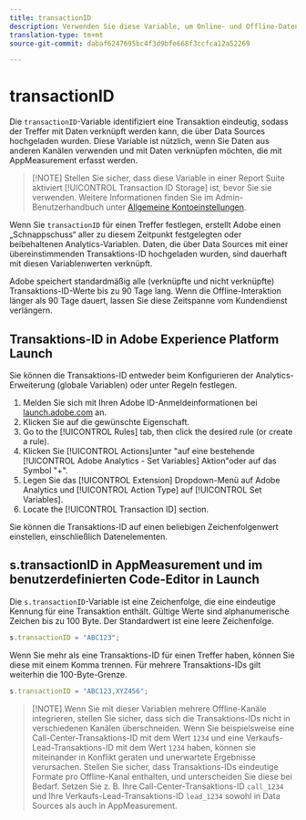 ```yaml
---
title: transactionID
description: Verwenden Sie diese Variable, um Online- und Offline-Daten miteinander zu verknüpfen.
translation-type: tm+mt
source-git-commit: dabaf6247695bc4f3d9bfe668f3ccfca12a52269

---
```



# transactionID

Die `transactionID`-Variable identifiziert eine Transaktion eindeutig, sodass der Treffer mit Daten verknüpft werden kann, die über Data Sources hochgeladen wurden. Diese Variable ist nützlich, wenn Sie Daten aus anderen Kanälen verwenden und mit Daten verknüpfen möchten, die mit AppMeasurement erfasst werden.

>[!NOTE] Stellen Sie sicher, dass diese Variable in einer Report Suite aktiviert [!UICONTROL Transaction ID Storage] ist, bevor Sie sie verwenden. Weitere Informationen finden Sie im Admin-Benutzerhandbuch unter [Allgemeine Kontoeinstellungen](/help/admin/admin/general-acct-settings-admin.md).

Wenn Sie `transactionID` für einen Treffer festlegen, erstellt Adobe einen „Schnappschuss“ aller zu diesem Zeitpunkt festgelegten oder beibehaltenen Analytics-Variablen. Daten, die über Data Sources mit einer übereinstimmenden Transaktions-ID hochgeladen wurden, sind dauerhaft mit diesen Variablenwerten verknüpft.

Adobe speichert standardmäßig alle (verknüpfte und nicht verknüpfte) Transaktions-ID-Werte bis zu 90 Tage lang. Wenn die Offline-Interaktion länger als 90 Tage dauert, lassen Sie diese Zeitspanne vom Kundendienst verlängern.

## Transaktions-ID in Adobe Experience Platform Launch

Sie können die Transaktions-ID entweder beim Konfigurieren der Analytics-Erweiterung (globale Variablen) oder unter Regeln festlegen.

1. Melden Sie sich mit Ihren Adobe ID-Anmeldeinformationen bei [launch.adobe.com](https://launch.adobe.com) an.
2. Klicken Sie auf die gewünschte Eigenschaft.
3. Go to the [!UICONTROL Rules] tab, then click the desired rule (or create a rule).
4. Klicken Sie [!UICONTROL Actions]unter &quot;auf eine bestehende [!UICONTROL Adobe Analytics - Set Variables] Aktion&quot;oder auf das Symbol &quot;+&quot;.
5. Legen Sie das [!UICONTROL Extension] Dropdown-Menü auf Adobe Analytics und [!UICONTROL Action Type] auf [!UICONTROL Set Variables].
6. Locate the [!UICONTROL Transaction ID] section.

Sie können die Transaktions-ID auf einen beliebigen Zeichenfolgenwert einstellen, einschließlich Datenelementen.

## s.transactionID in AppMeasurement und im benutzerdefinierten Code-Editor in Launch

Die `s.transactionID`-Variable ist eine Zeichenfolge, die eine eindeutige Kennung für eine Transaktion enthält. Gültige Werte sind alphanumerische Zeichen bis zu 100 Byte. Der Standardwert ist eine leere Zeichenfolge.

```js
s.transactionID = "ABC123";
```

Wenn Sie mehr als eine Transaktions-ID für einen Treffer haben, können Sie diese mit einem Komma trennen. Für mehrere Transaktions-IDs gilt weiterhin die 100-Byte-Grenze.

```js
s.transactionID = "ABC123,XYZ456";
```

>[!NOTE] Wenn Sie mit dieser Variablen mehrere Offline-Kanäle integrieren, stellen Sie sicher, dass sich die Transaktions-IDs nicht in verschiedenen Kanälen überschneiden. Wenn Sie beispielsweise eine Call-Center-Transaktions-ID mit dem Wert `1234` und eine Verkaufs-Lead-Transaktions-ID mit dem Wert `1234` haben, können sie miteinander in Konflikt geraten und unerwartete Ergebnisse verursachen. Stellen Sie sicher, dass Transaktions-IDs eindeutige Formate pro Offline-Kanal enthalten, und unterscheiden Sie diese bei Bedarf. Setzen Sie z. B. Ihre Call-Center-Transaktions-ID `call_1234` und Ihre Verkaufs-Lead-Transaktions-ID `lead_1234` sowohl in Data Sources als auch in AppMeasurement.
